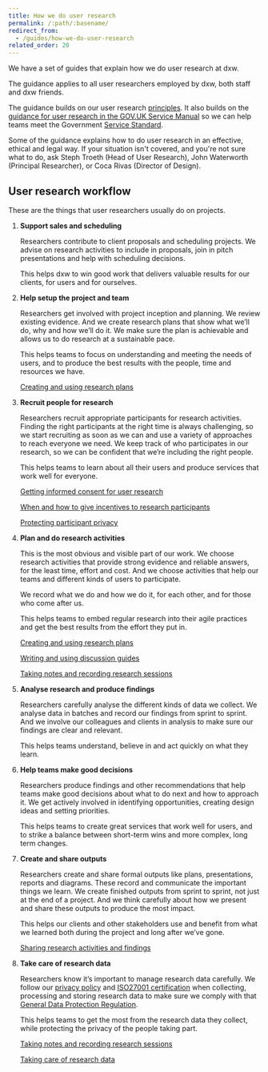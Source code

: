 ```yaml
---
title: How we do user research
permalink: /:path/:basename/
redirect_from:
  - /guides/how-we-do-user-research
related_order: 20
---
```

We have a set of guides that explain how we do user research at dxw.

The guidance applies to all user researchers employed by dxw, both staff and
dxw friends.

The guidance builds on our user research
[principles](/user-research/#user-research-principles). It also builds on the
[guidance for user research in the GOV.UK Service Manual](https://www.gov.uk/service-manual/user-research)
so we can help teams meet the Government
[Service Standard](https://www.gov.uk/service-manual/service-standard).

Some of the guidance explains how to do user research in an effective, ethical
and legal way. If your situation isn't covered, and you're not sure what to do,
ask Steph Troeth (Head of User Research), John Waterworth (Principal Researcher), or Coca Rivas (Director of Design).

## User research workflow

These are the things that user researchers usually do on projects.

1. **Support sales and scheduling**

   Researchers contribute to client proposals and scheduling projects. We advise
   on research activities to include in proposals, join in pitch presentations
   and help with scheduling decisions.

   This helps dxw to win good work that delivers valuable results for our
   clients, for users and for ourselves.
2. **Help setup the project and team**

   Researchers get involved with project inception and planning. We review
   existing evidence. And we create research plans that show what we’ll do, why
   and how we’ll do it. We make sure the plan is achievable and allows us to do
   research at a sustainable pace.

   This helps teams to focus on understanding and meeting the needs of users,
   and to produce the best results with the people, time and resources we have.

   [Creating and using research plans](../creating-and-using-research-plans)
3. **Recruit people for research**

   Researchers recruit appropriate participants for research activities. Finding
   the right participants at the right time is always challenging, so we start
   recruiting as soon as we can and use a variety of approaches to reach
   everyone we need. We keep track of who participates in our research, so we
   can be confident that we’re including the right people.

   This helps teams to learn about all their users and produce services that
   work well for everyone.

   [Getting informed consent for user research](../getting-informed-consent-for-user-research)

   [When and how to give incentives to research participants](../when-and-how-to-give-incentives-to-research-participants)

   [Protecting participant privacy](protecting-participant-privacy)
4. **Plan and do research activities**

   This is the most obvious and visible part of our work. We choose research
   activities that provide strong evidence and reliable answers, for the least
   time, effort and cost. And we choose activities that help our teams and
   different kinds of users to participate.

   We record what we do and how we do it, for each other, and for those who come
   after us.

   This helps teams to embed regular research into their agile practices and get
   the best results from the effort they put in.

   [Creating and using research plans](../creating-and-using-research-plans)

   [Writing and using discussion guides](../writing-and-using-discussion-guides)

   [Taking notes and recording research sessions](../taking-notes-and-recording-research-sessions)
5. **Analyse research and produce findings**

   Researchers carefully analyse the different kinds of data we collect. We
   analyse data in batches and record our findings from sprint to sprint. And we
   involve our colleagues and clients in analysis to make sure our findings are
   clear and relevant.

   This helps teams understand, believe in and act quickly on what they learn.
6. **Help teams make good decisions**

   Researchers produce findings and other recommendations that help teams make
   good decisions about what to do next and how to approach it. We get actively
   involved in identifying opportunities, creating design ideas and setting
   priorities.

   This helps teams to create great services that work well for users, and to
   strike a balance between short-term wins and more complex, long term changes.
7. **Create and share outputs**

   Researchers create and share formal outputs like plans, presentations,
   reports and diagrams. These record and communicate the important things we
   learn. We create finished outputs from sprint to sprint, not just at the end
   of a project. And we think carefully about how we present and share these
   outputs to produce the most impact.

   This helps our clients and other stakeholders use and benefit from what we
   learned both during the project and long after we’ve gone.

   [Sharing research activities and findings](../sharing-research-activities-and-findings)
8. **Take care of research data**

   Researchers know it’s important to manage research data carefully. We follow
   our [privacy policy](https://www.dxw.com/privacy-statement/) and
   [ISO27001 certification](https://www.itgovernance.co.uk/iso27001) when
   collecting, processing and storing research data to make sure we comply with
   that
   [General Data Protection Regulation](https://ico.org.uk/for-organisations/guide-to-data-protection/guide-to-the-general-data-protection-regulation-gdpr/).

   This helps teams to get the most from the research data they collect, while
   protecting the privacy of the people taking part.

   [Taking notes and recording research sessions](../taking-notes-and-recording-research-sessions)

   [Taking care of research data](../taking-care-of-research-data)

